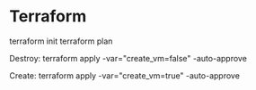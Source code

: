 # Terraform

terraform init
terraform plan

Destroy:
terraform apply -var="create_vm=false" -auto-approve

Create:
terraform apply -var="create_vm=true" -auto-approve
